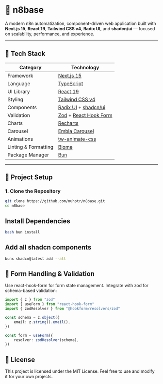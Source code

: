 # 🧩 n8base

A modern n8n automatization, component-driven web application built with **Next.js 15**, **React 19**, **Tailwind CSS v4**, **Radix UI**, and **shadcn/ui** — focused on scalability, performance, and experience.

---

## 🚀 Tech Stack

| Category             | Technology                                                                 |
| -------------------- | -------------------------------------------------------------------------- |
| Framework            | [Next.js 15](https://nextjs.org/)                                          |
| Language             | [TypeScript](https://www.typescriptlang.org/)                              |
| UI Library           | [React 19](https://react.dev/)                                             |
| Styling              | [Tailwind CSS v4](https://tailwindcss.com/docs/theme)                      |
| Components           | [Radix UI](https://www.radix-ui.com/) + [shadcn/ui](https://ui.shadcn.com) |
| Validation           | [Zod](https://zod.dev/) + [React Hook Form](https://react-hook-form.com/)  |
| Charts               | [Recharts](https://recharts.org/)                                          |
| Carousel             | [Embla Carousel](https://www.embla-carousel.com/)                          |
| Animations           | [tw-animate-css](https://www.npmjs.com/package/tw-animate-css)             |
| Linting & Formatting | [Biome](https://biomejs.dev/)                                              |
| Package Manager      | [Bun](https://bun.sh/)                                                     |

---

## 🧱 Project Setup

### 1. Clone the Repository

```bash
git clone https://github.com/nuhptr/n8base.git
cd n8base
```

## Install Dependencies

```bash
bash bun install
```

## Add all shadcn components

```bash
bunx shadcn@latest add --all
```

## 🧠 Form Handling & Validation

Use react-hook-form for form state management.
Integrate with zod for schema-based validation:

```ts
import { z } from "zod"
import { useForm } from "react-hook-form"
import { zodResolver } from "@hookform/resolvers/zod"

const schema = z.object({
    email: z.string().email(),
})

const form = useForm({
    resolver: zodResolver(schema),
})
```

## 🧩 License

This project is licensed under the MIT License.
Feel free to use and modify it for your own projects.
